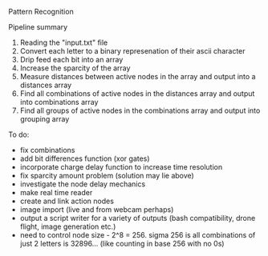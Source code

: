 Pattern Recognition

Pipeline summary

1. Reading the "input.txt" file
2. Convert each letter to a binary represenation of their ascii character
3. Drip feed each bit into an array 
4. Increase the sparcity of the array
5. Measure distances between active nodes in the array and output into a distances array
6. Find all combinations of active nodes in the distances array and output into combinations array
7. Find all groups of active nodes in the combinations array and output into grouping array

To do:
- fix combinations
- add bit differences function (xor gates)
- incorporate charge delay function to increase time resolution
- fix sparcity amount problem (solution may lie above)
- investigate the node delay mechanics
- make real time reader
- create and link action nodes
- image import (live and from webcam perhaps)
- output a script writer for a variety of outputs (bash compatibility, drone flight, image generation etc.)
- need to control node size - 2^8 = 256. sigma 256 is all combinations of just 2 letters is 32896... (like counting in base 256 with no 0s)